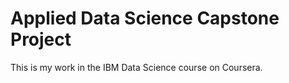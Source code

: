 # Applied Data Science Capstone Project

This is my work in the IBM Data Science course on Coursera.
